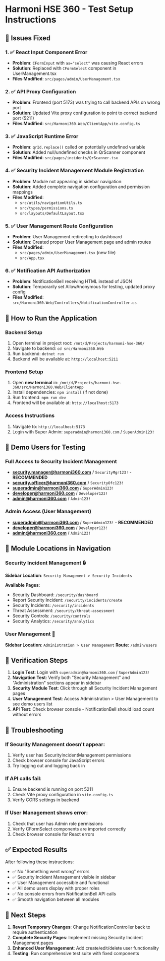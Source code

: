 # Harmoni HSE 360 - Test Setup Instructions

## 🔧 Issues Fixed

### 1. ✅ React Input Component Error
- **Problem**: `CFormInput` with `as="select"` was causing React errors
- **Solution**: Replaced with `CFormSelect` component in UserManagement.tsx
- **Files Modified**: `src/pages/admin/UserManagement.tsx`

### 2. ✅ API Proxy Configuration
- **Problem**: Frontend (port 5173) was trying to call backend APIs on wrong port
- **Solution**: Updated Vite proxy configuration to point to correct backend port (5211)
- **Files Modified**: `src/Harmoni360.Web/ClientApp/vite.config.ts`

### 3. ✅ JavaScript Runtime Error
- **Problem**: `qrId.replace()` called on potentially undefined variable
- **Solution**: Added null/undefined checks in QrScanner component
- **Files Modified**: `src/pages/incidents/QrScanner.tsx`

### 4. ✅ Security Incident Management Module Registration
- **Problem**: Module not appearing in sidebar navigation
- **Solution**: Added complete navigation configuration and permission mappings
- **Files Modified**: 
  - `src/utils/navigationUtils.ts`
  - `src/types/permissions.ts` 
  - `src/layouts/DefaultLayout.tsx`

### 5. ✅ User Management Route Configuration
- **Problem**: User Management redirecting to dashboard
- **Solution**: Created proper User Management page and admin routes
- **Files Modified**:
  - `src/pages/admin/UserManagement.tsx` (new file)
  - `src/App.tsx`

### 6. ✅ Notification API Authorization
- **Problem**: NotificationBell receiving HTML instead of JSON
- **Solution**: Temporarily set AllowAnonymous for testing, updated proxy config
- **Files Modified**: `src/Harmoni360.Web/Controllers/NotificationController.cs`

## 🚀 How to Run the Application

### Backend Setup
1. Open terminal in project root: `/mnt/d/Projects/harmoni-hse-360/`
2. Navigate to backend: `cd src/Harmoni360.Web`
3. Run backend: `dotnet run`
4. Backend will be available at: `http://localhost:5211`

### Frontend Setup 
1. Open **new terminal** in: `/mnt/d/Projects/harmoni-hse-360/src/Harmoni360.Web/ClientApp`
2. Install dependencies: `npm install` (if not done)
3. Run frontend: `npm run dev`
4. Frontend will be available at: `http://localhost:5173`

### Access Instructions
1. Navigate to: `http://localhost:5173`
2. Login with Super Admin: `superadmin@harmoni360.com` / `SuperAdmin123!`

## 🔐 Demo Users for Testing

### Full Access to Security Incident Management
- **security.manager@harmoni360.com** / `SecurityMgr123!` - **RECOMMENDED**
- **security.officer@harmoni360.com** / `SecurityOfc123!`
- **superadmin@harmoni360.com** / `SuperAdmin123!`
- **developer@harmoni360.com** / `Developer123!`
- **admin@harmoni360.com** / `Admin123!`

### Admin Access (User Management)
- **superadmin@harmoni360.com** / `SuperAdmin123!` - **RECOMMENDED**
- **developer@harmoni360.com** / `Developer123!`
- **admin@harmoni360.com** / `Admin123!`

## 📍 Module Locations in Navigation

### Security Incident Management 🔒
**Sidebar Location**: `Security Management > Security Incidents`

**Available Pages**:
- Security Dashboard: `/security/dashboard`
- Report Security Incident: `/security/incidents/create`
- Security Incidents: `/security/incidents`
- Threat Assessment: `/security/threat-assessment`
- Security Controls: `/security/controls`
- Security Analytics: `/security/analytics`

### User Management 👥
**Sidebar Location**: `Administration > User Management`
**Route**: `/admin/users`

## 🎯 Verification Steps

1. **Login Test**: Login with `superadmin@harmoni360.com` / `SuperAdmin123!`
2. **Navigation Test**: Verify both "Security Management" and "Administration" sections appear in sidebar
3. **Security Module Test**: Click through all Security Incident Management pages
4. **User Management Test**: Access Administration > User Management to see demo users list
5. **API Test**: Check browser console - NotificationBell should load count without errors

## 🐛 Troubleshooting

### If Security Management doesn't appear:
1. Verify user has SecurityIncidentManagement permissions
2. Check browser console for JavaScript errors
3. Try logging out and logging back in

### If API calls fail:
1. Ensure backend is running on port 5211
2. Check Vite proxy configuration in `vite.config.ts`
3. Verify CORS settings in backend

### If User Management shows error:
1. Check that user has Admin role permissions
2. Verify CFormSelect components are imported correctly
3. Check browser console for React errors

## ✅ Expected Results

After following these instructions:
- ✅ No "Something went wrong" errors
- ✅ Security Incident Management visible in sidebar 
- ✅ User Management accessible and functional
- ✅ All demo users display with proper roles
- ✅ No console errors from NotificationBell API calls
- ✅ Smooth navigation between all modules

## 🔄 Next Steps

1. **Revert Temporary Changes**: Change NotificationController back to require authentication
2. **Complete Security Pages**: Implement missing Security Incident Management pages
3. **Enhanced User Management**: Add create/edit/delete user functionality
4. **Testing**: Run comprehensive test suite with fixed components